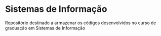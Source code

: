 # Sistemas de Informação
Repositório destinado a armazenar os códigos desenvolvidos no curso de graduação em Sistemas de Informação
